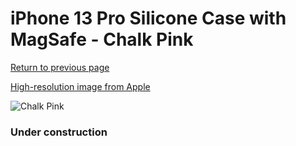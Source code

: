 # iPhone 13 Pro Silicone Case with MagSafe - Chalk Pink

[Return to previous page](/iphone_13)

[High-resolution image from Apple](https://store.storeimages.cdn-apple.com/8756/as-images.apple.com/is/MM2H3?wid=4500&hei=4500&fmt=png)

<div style="width: 384px"><img src="/everysource/MM2H3.png" alt="Chalk Pink"></div>

### Under construction
